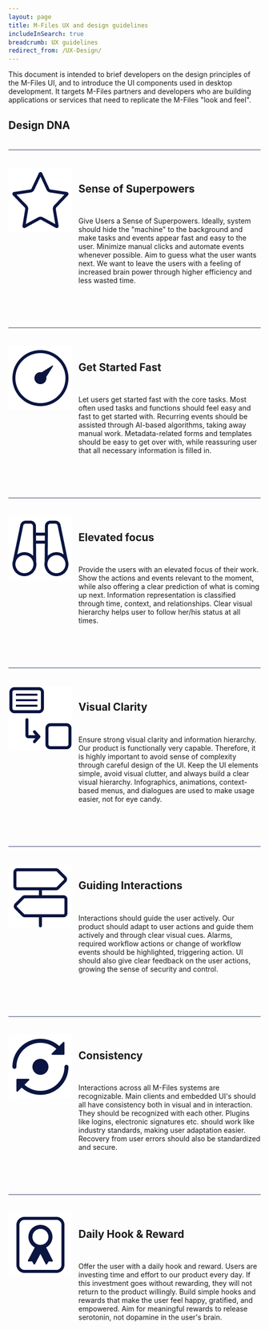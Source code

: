 ```yaml
---
layout: page
title: M-Files UX and design guidelines
includeInSearch: true
breadcrumb: UX guidelines
redirect_from: /UX-Design/
---
```


This document is intended to brief developers on the design principles of the M-Files UI, and to introduce the UI components used in desktop development. It targets M-Files partners and developers who are building applications or services that need to replicate the M-Files "look and feel".

## Design DNA

<style type="text/css">

article.block{
	display: grid;
	grid-template-columns: 128px auto;
	grid-template-rows: auto auto;
	gap: 12px;
    margin: 36px 0px;
    padding: 36px 0px;
    border-top: 1px solid #3B4467;
}
article.block img{
	grid-column: 1;
	grid-row: 1 / 3;
}
article.block h1{
	grid-column: 2;
	grid-row: 1;
}
article.block p{
	grid-column: 2;
	grid-row: 2;
}


</style>

<article class="block">
	<img src="Superpowers.png" alt="Sense of Superpowers" />
	<h1>Sense of Superpowers</h1>
	<p>Give Users a Sense of Superpowers. Ideally, system should hide the "machine" to the background and make tasks and events appear fast and easy to the user. Minimize manual clicks and automate events whenever possible. Aim to guess what the user wants next. We want to leave the users with a feeling of increased brain power through higher efficiency and less wasted time.</p>
</article>

<article class="block">
	<img src="Get-started-fast.png" alt="Get Started Fast" />
	<h1>Get Started Fast</h1>
	<p>Let users get started fast with the core tasks. Most often used tasks and functions should feel easy and fast to get started with. Recurring events should be assisted through AI-based algorithms, taking away manual work. Metadata-related forms and templates should be easy to get over with, while reassuring user that all necessary information is filled in.</p>
</article>

<article class="block">
	<img src="Elevated-focus.png" alt="Elevated focus" />
	<h1>Elevated focus</h1>
	<p>Provide the users with an elevated focus of their work. Show the actions and events relevant to the moment, while also offering a clear prediction of what is coming up next. Information representation is classified through time, context, and relationships. Clear visual hierarchy helps user to follow her/his status at all times.</p>
</article>

<article class="block">
	<img src="Visual-hierarchy.png" alt="Visual Clarity" />
	<h1>Visual Clarity</h1>
	<p>Ensure strong visual clarity and information hierarchy. Our product is functionally very capable. Therefore, it is highly important to avoid sense of complexity through careful design of the UI. Keep the UI elements simple, avoid visual clutter, and always build a clear visual hierarchy. Infographics, animations, context-based menus, and dialogues are used to make usage easier, not for eye candy.</p>
</article>

<article class="block">
	<img src="Guiding-interactions.png" alt="Guiding Interactions" />
	<h1>Guiding Interactions</h1>
	<p>Interactions should guide the user actively. Our product should adapt to user actions and guide them actively and through clear visual cues. Alarms, required workflow actions or change of workflow events should be highlighted, triggering action. UI should also give clear feedback on the user actions, growing the sense of security and control.</p>
</article>

<article class="block">
	<img src="Consistency.png" alt="Consistency" />
	<h1>Consistency</h1>
	<p>Interactions across all M-Files systems are recognizable. Main clients and embedded UI's should all have consistency both in visual and in interaction. They should be recognized with each other. Plugins like logins, electronic signatures etc. should work like industry standards, making user adaptation easier. Recovery from user errors should also be standardized and secure.</p>
</article>

<article class="block">
	<img src="Reward.png" alt="Daily Hook &amp; Reward" />
	<h1>Daily Hook &amp; Reward</h1>
	<p>Offer the user with a daily hook and reward. Users are investing time and effort to our product every day. If this investment goes without rewarding, they will not return to the product willingly. Build simple hooks and rewards that make the user feel happy, gratified, and empowered. Aim for meaningful rewards to release serotonin, not dopamine in the user's brain.</p>
</article>
